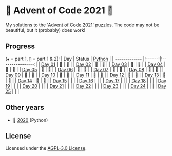 # 🎄 Advent of Code 2021 🎄
My solutions to the ['Advent of Code 2021'](https://adventofcode.com/2021/) puzzles. The code may not be beautiful, but it (probably) does work!

## Progress

(`✱` = part 1, `🌟` = part 1 & 2):
| Day           | Status | [Python](python) |
| ------------- |:------:|:----------------:|
| [Day 01][d01] | 🌟 | 🌟 |
| [Day 02][d02] | 🌟 | 🌟 |
| [Day 03][d03] | 🌟 | 🌟 |
| [Day 04][d04] | 🌟 | 🌟 |
| [Day 05][d05] | 🌟 | 🌟 |
| [Day 06][d06] | 🌟 | 🌟 |
| [Day 07][d07] | 🌟 | 🌟 |
| [Day 08][d08] | 🌟 | 🌟 |
| [Day 09][d09] | 🌟 | 🌟 |
| [Day 10][d10] | 🌟 | 🌟 |
| [Day 11][d11] | 🌟 | 🌟 |
| [Day 12][d12] | 🌟 | 🌟 |
| [Day 13][d13] | 🌟 | 🌟 |
| [Day 14][d14] | 🌟 | 🌟 |
| [Day 15][d15] |  |  |
| [Day 16][d16] |  |  |
| [Day 17][d17] |  |  |
| [Day 18][d18] |  |  |
| [Day 19][d19] |  |  |
| [Day 20][d20] |  |  |
| [Day 21][d21] |  |  |
| [Day 22][d22] |  |  |
| [Day 23][d23] |  |  |
| [Day 24][d24] |  |  |
| [Day 25][d25] |  |  |

## Other years

- 🎄 [2020](https://github.com/NesjaCode/advent-of-code-2020) (Python)

## License

Licensed under the [AGPL-3.0 License](LICENSE).

[d01]: https://adventofcode.com/2021/day/1
[d02]: https://adventofcode.com/2021/day/2
[d03]: https://adventofcode.com/2021/day/3
[d04]: https://adventofcode.com/2021/day/4
[d05]: https://adventofcode.com/2021/day/5
[d06]: https://adventofcode.com/2021/day/6
[d07]: https://adventofcode.com/2021/day/7
[d08]: https://adventofcode.com/2021/day/8
[d09]: https://adventofcode.com/2021/day/9
[d10]: https://adventofcode.com/2021/day/10
[d11]: https://adventofcode.com/2021/day/11
[d12]: https://adventofcode.com/2021/day/12
[d13]: https://adventofcode.com/2021/day/13
[d14]: https://adventofcode.com/2021/day/14
[d15]: https://adventofcode.com/2021/day/15
[d16]: https://adventofcode.com/2021/day/16
[d17]: https://adventofcode.com/2021/day/17
[d18]: https://adventofcode.com/2021/day/18
[d19]: https://adventofcode.com/2021/day/19
[d20]: https://adventofcode.com/2021/day/20
[d21]: https://adventofcode.com/2021/day/21
[d22]: https://adventofcode.com/2021/day/22
[d23]: https://adventofcode.com/2021/day/23
[d24]: https://adventofcode.com/2021/day/24
[d25]: https://adventofcode.com/2021/day/25
